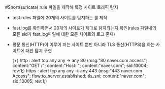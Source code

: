 #Snort(suricata) rule 파일을 제작해 특정 사이트 트래픽 탐지

- test.rules 파일에 20개의 사이트를 탐지하는 룰 제작
- fast.log를 확인하면서 20개의 사이트가 제대로 탐지되는지 확인(rules 파일내의 모든 sid가 fast.log파일에 대한 모든 사이트의 로그 존재)
- 평문 통신(HTTP)이 이루어 지는 사이트 뿐만 아니라 TLS 통신(HTTPS)을 하는 사이트에 대한 탐지 구현

  (+) http : alert tcp any any -> any 80 (msg:"80 naver.com access"; content:"GET /"; content:"Host: "; content:"naver.com"; sid:10004; rev:1;)
      https : alert tcp any any -> any 443 (msg:"443 naver.com Access"; flow:to_server,established; tls_sni; content:"naver.com"; sid:10005; rev:1;)
